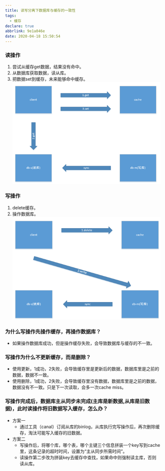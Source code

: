 ```yaml
---
title: 读写分离下数据库与缓存的一致性
tags:
  - 缓存
declare: true
abbrlink: 9e1a046e
date: 2020-04-18 15:50:54
---
```

### 读操作
1. 尝试从缓存get数据，结果没有命中。
2. 从数据库获取数据，读从库。
3. 把数据set到缓存，未来能够命中缓存。
![avatar](/images/cache/read.png)

### 写操作
1. delete缓存。
2. 操作数据库。
![avatar](/images/cache/write.png)

### 为什么写操作先操作缓存，再操作数据库？
+ 如果操作数据库成功，但是操作缓存失败，会导致数据库与缓存的不一致。

### 写操作为什么不更新缓存，而是删除？
+ 使用更新，1成功，2失败，会导致缓存里是更新后的数据，数据库里是之前的数据，数据不一致。
+ 使用删除，1成功，2失败，会导致缓存里没有数据，数据库里是之前的数据，数据没有不一致。只是下一次读取，会多一次cache miss。

### 写操作完成后，数据库主从同步未完成(主库是新数据,从库是旧数据)，此时读操作将旧数据写入缓存，怎么办？
+ 方案一
    * 通过工具（canal）订阅从库的binlog，从库执行完写操作后，再次删除缓存，淘汰可能写入缓存的旧数据。
+ 方案二
    * 写操作后，将哪个库，哪个表，哪个主键三个信息拼装一个key写到cache里，这条记录的超时时间，设置为“主从同步所需时间”。
    * 读操作第二步改为拼装key去缓存中查找，如果命中则强制读主库，否则读从库。
